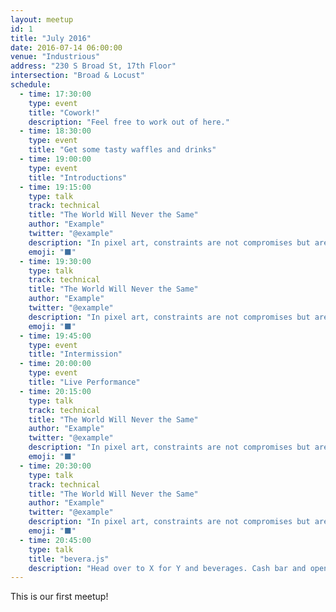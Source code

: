 ```yaml
---
layout: meetup
id: 1
title: "July 2016"
date: 2016-07-14 06:00:00
venue: "Industrious"
address: "230 S Broad St, 17th Floor"
intersection: "Broad & Locust"
schedule:
  - time: 17:30:00
    type: event
    title: "Cowork!"
    description: "Feel free to work out of here."
  - time: 18:30:00
    type: event
    title: "Get some tasty waffles and drinks"
  - time: 19:00:00
    type: event
    title: "Introductions"
  - time: 19:15:00
    type: talk
    track: technical
    title: "The World Will Never the Same"
    author: "Example"
    twitter: "@example"
    description: "In pixel art, constraints are not compromises but are instead some of the most powerful tools that we can leverage. We’ll take a look at how constraints can help lead us to creative solutions to our next Big Problems."
    emoji: "⬛"
  - time: 19:30:00
    type: talk
    track: technical
    title: "The World Will Never the Same"
    author: "Example"
    twitter: "@example"
    description: "In pixel art, constraints are not compromises but are instead some of the most powerful tools that we can leverage. We’ll take a look at how constraints can help lead us to creative solutions to our next Big Problems."
    emoji: "⬛"
  - time: 19:45:00
    type: event
    title: "Intermission"
  - time: 20:00:00
    type: event
    title: "Live Performance"
  - time: 20:15:00
    type: talk
    track: technical
    title: "The World Will Never the Same"
    author: "Example"
    twitter: "@example"
    description: "In pixel art, constraints are not compromises but are instead some of the most powerful tools that we can leverage. We’ll take a look at how constraints can help lead us to creative solutions to our next Big Problems."
    emoji: "⬛"
  - time: 20:30:00
    type: talk
    track: technical
    title: "The World Will Never the Same"
    author: "Example"
    twitter: "@example"
    description: "In pixel art, constraints are not compromises but are instead some of the most powerful tools that we can leverage. We’ll take a look at how constraints can help lead us to creative solutions to our next Big Problems."
    emoji: "⬛"
  - time: 20:45:00
    type: talk
    title: "bevera.js"
    description: "Head over to X for Y and beverages. Cash bar and open Y! Just across the street."
---
```


This is our first meetup!
